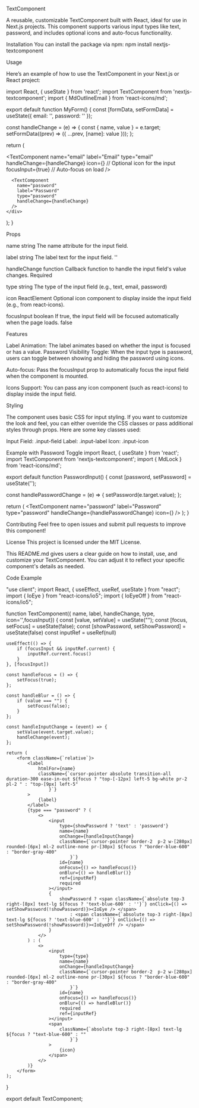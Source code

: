 TextComponent

A reusable, customizable TextComponent built with React, ideal for use in Next.js projects. This component supports various input types like text, password, and includes optional icons and auto-focus functionality.

Installation You can install the package via npm:
npm install nextjs-textcomponent

Usage

Here’s an example of how to use the TextComponent in your Next.js or React project:

import React, { useState } from 'react';
import TextComponent from 'nextjs-textcomponent';
import { MdOutlineEmail } from 'react-icons/md';

export default function MyForm() {
  const [formData, setFormData] = useState({ email: '', password: '' });

  const handleChange = (e) => {
    const { name, value } = e.target;
    setFormData((prev) => ({ ...prev, [name]: value }));
  };

  return (
    <div>
      <TextComponent
        name="email"
        label="Email"
        type="email"
        handleChange={handleChange}
        icon={<MdOutlineEmail />}   // Optional icon for the input
        focusInput={true}           // Auto-focus on load
      />

      <TextComponent
        name="password"
        label="Password"
        type="password"
        handleChange={handleChange}
      />
    </div>
  );
}


Props

name	string	The name attribute for the input field.	

label	string	The label text for the input field.	''

handleChange	function	Callback function to handle the input field's value changes.	Required

type	string	The type of the input field (e.g., text, email, password)

icon	ReactElement	Optional icon component to display inside the input field (e.g., from react-icons).

focusInput	boolean	If true, the input field will be focused automatically when the page loads.	false


Features

Label Animation: The label animates based on whether the input is focused or has a value.
Password Visibility Toggle: When the input type is password, users can toggle between showing and hiding the password using icons.

Auto-focus: Pass the focusInput prop to automatically focus the input field when the component is mounted.

Icons Support: You can pass any icon component (such as react-icons) to display inside the input field.


Styling

The component uses basic CSS for input styling. If you want to customize the look and feel, you can either override the CSS classes or pass additional styles through props. Here are some key classes used:

Input Field: .input-field
Label: .input-label
Icon: .input-icon



Example with Password Toggle
import React, { useState } from 'react';
import TextComponent from 'nextjs-textcomponent';
import { MdLock } from 'react-icons/md';

export default function PasswordInput() {
  const [password, setPassword] = useState('');

  const handlePasswordChange = (e) => {
    setPassword(e.target.value);
  };

  return (
    <TextComponent
      name="password"
      label="Password"
      type="password"
      handleChange={handlePasswordChange}
      icon={<MdLock />}
    />
  );
}

Contributing
Feel free to open issues and submit pull requests to improve this component!

License
This project is licensed under the MIT License.

This README.md gives users a clear guide on how to install, use, and customize your TextComponent. You can adjust it to reflect your specific component's details as needed.



Code Example

"use client";
import React, { useEffect, useRef, useState } from "react";
import { IoEye } from "react-icons/io5";
import { IoEyeOff } from "react-icons/io5";

function TextComponent({ name, label, handleChange, type, icon='',focusInput}) {
    const [value, setValue] = useState("");
    const [focus, setFocus] = useState(false);
    const [showPassword, setShowPassword] = useState(false)
    const inputRef = useRef(null)

    useEffect(() => {
        if (focusInput && inputRef.current) {
            inputRef.current.focus()
        }
    }, [focusInput])

    const handleFocus = () => {
        setFocus(true);
    };

    const handleBlur = () => {
        if (value === "") {
            setFocus(false);
        }
    };

    const handleInputChange = (event) => {
        setValue(event.target.value);
        handleChange(event);
    };

    return (
        <form className={`relative`}>
            <label
                htmlFor={name}
                className={`cursor-pointer absolute transition-all duration-300 ease-in-out ${focus ? "top-[-12px] left-5 bg-white pr-2 pl-2 " : "top-[9px] left-5"
                    }`}
            >
                {label}
            </label>
            {type === "password" ? (
                <>
                    <input
                        type={showPassword ? 'text' : 'password'}
                        name={name}
                        onChange={handleInputChange}
                        className={`cursor-pointer border-2  p-2 w-[280px] rounded-[6px] ml-2 outline-none pr-[30px] ${focus ? "border-blue-600" : "border-gray-400"
                            }`}
                        id={name}
                        onFocus={() => handleFocus()}
                        onBlur={() => handleBlur()}
                        ref={inputRef}
                        required
                    ></input>
                    {
                        showPassword ? <span className={`absolute top-3 right-[8px] text-lg ${focus ? 'text-blue-600' : ''}`} onClick={() => setShowPassword(!showPassword)}><IoEye /> </span>
                            : <span className={`absolute top-3 right-[8px] text-lg ${focus ? 'text-blue-600' : ''}`} onClick={() => setShowPassword(!showPassword)}><IoEyeOff /> </span>
                    }
                </>
            ) : (
                <>
                    <input
                        type={type}
                        name={name}
                        onChange={handleInputChange}
                        className={`cursor-pointer border-2  p-2 w-[280px] rounded-[6px] ml-2 outline-none pr-[30px] ${focus ? "border-blue-600" : "border-gray-400"
                            }`}
                        id={name}
                        onFocus={() => handleFocus()}
                        onBlur={() => handleBlur()}
                        required
                        ref={inputRef}
                    ></input>
                    <span
                        className={`absolute top-3 right-[8px] text-lg ${focus ? "text-blue-600" : ""
                            }`}
                    >
                        {icon}
                    </span>
                </>
            )}
        </form>
    );
}

export default TextComponent;
